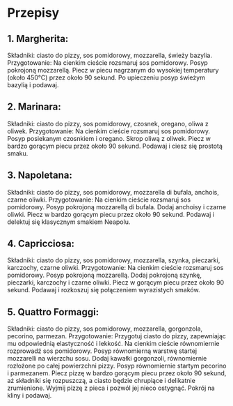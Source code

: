 # Przepisy

## 1. Margherita:

Składniki: ciasto do pizzy, sos pomidorowy, mozzarella, świeży bazylia.
Przygotowanie: Na cienkim cieście rozsmaruj sos pomidorowy. Posyp pokrojoną mozzarellą. Piecz w piecu nagrzanym do wysokiej temperatury (około 450°C) przez około 90 sekund. Po upieczeniu posyp świeżym bazylią i podawaj.


## 2. Marinara:

Składniki: ciasto do pizzy, sos pomidorowy, czosnek, oregano, oliwa z oliwek.
Przygotowanie: Na cienkim cieście rozsmaruj sos pomidorowy. Posyp posiekanym czosnkiem i oregano. Skrop oliwą z oliwek. Piecz w bardzo gorącym piecu przez około 90 sekund. Podawaj i ciesz się prostotą smaku.


## 3. Napoletana:

Składniki: ciasto do pizzy, sos pomidorowy, mozzarella di bufala, anchois, czarne oliwki.
Przygotowanie: Na cienkim cieście rozsmaruj sos pomidorowy. Posyp pokrojoną mozzarellą di bufala. Dodaj anchoisy i czarne oliwki. Piecz w bardzo gorącym piecu przez około 90 sekund. Podawaj i delektuj się klasycznym smakiem Neapolu.


## 4. Capricciosa:

Składniki: ciasto do pizzy, sos pomidorowy, mozzarella, szynka, pieczarki, karczochy, czarne oliwki.
Przygotowanie: Na cienkim cieście rozsmaruj sos pomidorowy. Posyp pokrojoną mozzarellą. Dodaj pokrojoną szynkę, pieczarki, karczochy i czarne oliwki. Piecz w gorącym piecu przez około 90 sekund. Podawaj i rozkoszuj się połączeniem wyrazistych smaków.


## 5. Quattro Formaggi:

Składniki: ciasto do pizzy, sos pomidorowy, mozzarella, gorgonzola, pecorino, parmezan.
Przygotowanie:
Przygotuj ciasto do pizzy, zapewniając mu odpowiednią elastyczność i lekkość.
Na cienkim cieście równomiernie rozprowadź sos pomidorowy.
Posyp równomierną warstwę startej mozzarelli na wierzchu sosu.
Dodaj kawałki gorgonzoli, równomiernie rozłożone po całej powierzchni pizzy.
Posyp równomiernie startym pecorino i parmezanem.
Piecz pizzę w bardzo gorącym piecu przez około 90 sekund, aż składniki się rozpuszczą, a ciasto będzie chrupiące i delikatnie zrumienione.
Wyjmij pizzę z pieca i pozwól jej nieco ostygnąć.
Pokrój na kliny i podawaj.

